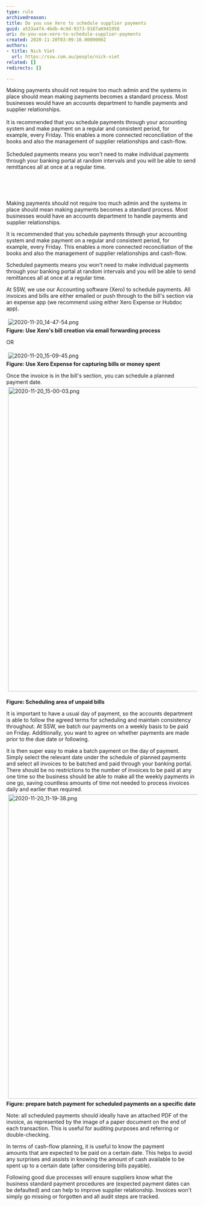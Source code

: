 ```yaml
---
type: rule
archivedreason: 
title: Do you use Xero to schedule supplier payments
guid: a533a4f4-46db-4c9d-9373-9187a6941958
uri: do-you-use-xero-to-schedule-supplier-payments
created: 2020-11-20T03:09:16.0000000Z
authors:
- title: Nick Viet
  url: https://ssw.com.au/people/nick-viet
related: []
redirects: []

---
```



<p>​​​​Making payments should not require&#160;too much admin and the systems in place should mean making payments becomes a standard&#160;process.&#160;Most businesses would have an accounts department to handle&#160;payments and supplier relationships.<br><br>It is recommended that you schedule payments through your accounting system and make payment on a regular and consistent period,&#160;for example,&#160;every Friday. This enables a&#160;more connected reconciliation of the books and also the management of supplier relationships and cash-flow.<br><br>Scheduled payments means you won't need to make individual&#160;payments through your banking portal at random intervals&#160;and you will be able to send remittances all at once at&#160;a&#160;regular time.<br>​<br></p>
<br><excerpt class='endintro'></excerpt><br>
<p>​​Making payments should not require&#160;too much admin and the systems in place should mean making payments becomes a standard&#160;process.&#160;Most businesses would have an accounts department to handle&#160;payments and supplier relationships.<br></p><p>It is recommended that you schedule payments through your accounting system and make payment on a regular and consistent period,&#160;for example,&#160;every Friday. This enables a&#160;more connected reconciliation of the books and also the management of supplier relationships and cash-flow.<br></p><p>Scheduled payments means you won't need to make individual&#160;payments through your banking portal at random intervals&#160;and you will be able to send remittances all at once at&#160;a&#160;regular time.<br></p><p>At SSW, we use our Accounting software (Xero) to schedule payments. All invoices and bills are either emailed or push through to the bill's section via an expense app (we recommend using either Xero Expense or Hubdoc app).&#160;<br></p><p><img src="/SiteAssets/do-you-schedule-supplier-payments/2020-11-20_14-47-54.png" alt="2020-11-20_14-47-54.png" style="margin&#58;5px;" /><br><strong>Figure&#58; Use Xero's bill creation via email forwarding process</strong></p><p><strong>​</strong>OR<br></p><p>​<img src="/SiteAssets/do-you-schedule-supplier-payments/2020-11-20_15-09-45.png" alt="2020-11-20_15-09-45.png" style="margin&#58;5px;" /><br><strong>Figure&#58; Use Xero Expense for capturing bills or money spent</strong></p><p>Once the invoice is in the bill's&#160;section, you can schedule a planned payment date.&#160;<img src="/SiteAssets/do-you-schedule-supplier-payments/2020-11-20_15-00-03.png" alt="2020-11-20_15-00-03.png" style="margin&#58;5px;width&#58;808px;" /><br></p><p><strong>Figure&#58; Scheduling area of unpaid bills</strong></p><p>It is important to have a usual day of payment, so the accounts department is able to follow the agreed terms for scheduling and maintain consistency throughout. At SSW, we batch our payments on a weekly basis to be paid on Friday. Additionally, you want to agree on whether payments are made prior to the due date or following.&#160;<br></p><p>​It is then super easy to make a batch payment on the day of​ payment. Simply select the relevant date under the schedule of planned payments and select all invoices to be batched and paid through your banking portal. There should be no restrictions to the number of invoices to be paid at any one time so the business should be able to make all the weekly payments in one go, saving countless amounts of time not needed to process invoices daily and earlier than required.<img src="/SiteAssets/do-you-schedule-supplier-payments/2020-11-20_11-19-38.png" alt="2020-11-20_11-19-38.png" style="margin&#58;5px;width&#58;808px;" /><br><strong>Figure&#58; prepare batch payment for scheduled payments on a specific date</strong><br></p><p>Note&#58; all scheduled payments&#160;should ideally have an attached PDF of the invoice, as represented by the image of a paper document on the end of each transaction. This is useful for auditing purposes and referring or double-checking.&#160;<br></p><p>​In terms of cash-flow planning, it is useful to know the payment amounts&#160;that are&#160;expected to be paid on a certain date. This helps to avoid any surprises and assists in knowing the amount of cash available to be spent up to a certain date (after considering bills payable).&#160;<br></p><p>Following good due processes will ensure suppliers know what the business standard payment procedures are (expected payment dates can be defaulted)&#160;and can help to improve supplier relationship. Invoices won't simply go missing or forgotten and all audit steps are tracked.&#160;<br></p><p>​<br></p>


